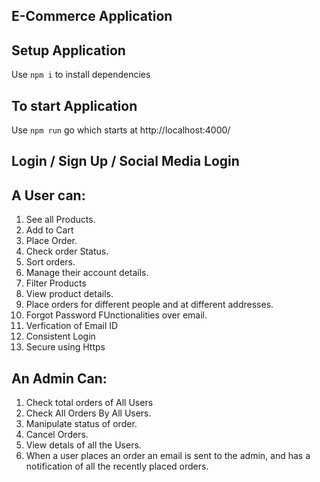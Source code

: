 ## E-Commerce Application

## Setup Application

Use `npm i` to install dependencies

## To start Application 

Use `npm run` go which starts at http://localhost:4000/

##  Login / Sign Up / Social Media Login 

## A User can: 

1. See all Products.
2. Add to Cart 
3. Place Order.
4. Check order Status.
5. Sort orders.
6. Manage their account details. 
7. Filter Products
8. View product details.
9. Place orders for different people and at different addresses.
10. Forgot Password FUnctionalities over email.
11. Verfication of Email ID 
12. Consistent Login
13. Secure using Https
## An Admin Can: 

1. Check total orders of All Users
2. Check All Orders By All Users.
3. Manipulate status of order. 
4. Cancel Orders.
5. View detals of all the Users.
6. When a user places an order an email is sent to the admin, and has a notification of all the recently placed orders.

